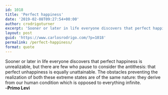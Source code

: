 ```yaml
---
id: 1018
title: 'Perfect happiness'
date: '2019-02-08T09:27:54+00:00'
author: crodrigoturner
excerpt: 'Sooner or later in life everyone discovers that perfect happiness is unrealizable, but there are few who pause to consider the antithesis: that perfect unhappiness is equally unattainable. - Primo Levi'
layout: post
guid: 'https://www.carlosrodrigo.com/?p=1018'
permalink: /perfect-happiness/
format: quote
---
```


Sooner or later in life everyone discovers that perfect happiness is unrealizable, but there are few who pause to consider the antithesis: that perfect unhappiness is equally unattainable. The obstacles preventing the realization of both these extreme states are of the same nature: they derive from our human condition which is opposed to everything infinite.  
–**Primo Levi**